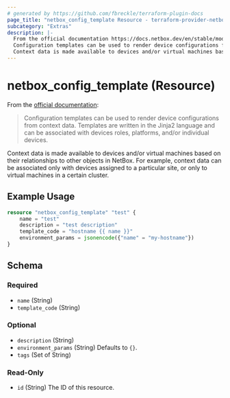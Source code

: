 ```yaml
---
# generated by https://github.com/fbreckle/terraform-plugin-docs
page_title: "netbox_config_template Resource - terraform-provider-netbox"
subcategory: "Extras"
description: |-
  From the official documentation https://docs.netbox.dev/en/stable/models/extras/configtemplate/:
  Configuration templates can be used to render device configurations from context data. Templates are written in the Jinja2 language and can be associated with devices roles, platforms, and/or individual devices.
  Context data is made available to devices and/or virtual machines based on their relationships to other objects in NetBox. For example, context data can be associated only with devices assigned to a particular site, or only to virtual machines in a certain cluster.
---
```


# netbox_config_template (Resource)

From the [official documentation](https://docs.netbox.dev/en/stable/models/extras/configtemplate/):

> Configuration templates can be used to render device configurations from context data. Templates are written in the Jinja2 language and can be associated with devices roles, platforms, and/or individual devices.

Context data is made available to devices and/or virtual machines based on their relationships to other objects in NetBox. For example, context data can be associated only with devices assigned to a particular site, or only to virtual machines in a certain cluster.

## Example Usage

```terraform
resource "netbox_config_template" "test" {
	name = "test"
	description = "test description"
	template_code = "hostname {{ name }}"
	environment_params = jsonencode({"name" = "my-hostname"})
}
```

<!-- schema generated by tfplugindocs -->
## Schema

### Required

- `name` (String)
- `template_code` (String)

### Optional

- `description` (String)
- `environment_params` (String) Defaults to `{}`.
- `tags` (Set of String)

### Read-Only

- `id` (String) The ID of this resource.


